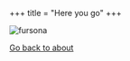 +++
title = "Here you go"
+++

![fursona](images/actualref.png)

[Go back to about](/content/about.md)
